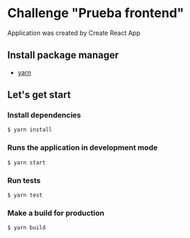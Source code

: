 # Challenge "Prueba frontend"

Application was created by Create React App

## Install package manager

- [yarn](https://yarnpkg.com/)

## Let's get start

### Install dependencies

`$ yarn install`

### Runs the application in development mode

`$ yarn start`

### Run tests

`$ yarn test`

### Make a build for production

`$ yarn build`
